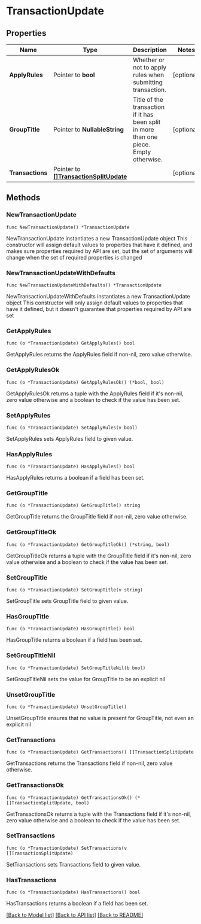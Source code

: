 # TransactionUpdate

## Properties

Name | Type | Description | Notes
------------ | ------------- | ------------- | -------------
**ApplyRules** | Pointer to **bool** | Whether or not to apply rules when submitting transaction. | [optional] 
**GroupTitle** | Pointer to **NullableString** | Title of the transaction if it has been split in more than one piece. Empty otherwise. | [optional] 
**Transactions** | Pointer to [**[]TransactionSplitUpdate**](TransactionSplitUpdate.md) |  | [optional] 

## Methods

### NewTransactionUpdate

`func NewTransactionUpdate() *TransactionUpdate`

NewTransactionUpdate instantiates a new TransactionUpdate object
This constructor will assign default values to properties that have it defined,
and makes sure properties required by API are set, but the set of arguments
will change when the set of required properties is changed

### NewTransactionUpdateWithDefaults

`func NewTransactionUpdateWithDefaults() *TransactionUpdate`

NewTransactionUpdateWithDefaults instantiates a new TransactionUpdate object
This constructor will only assign default values to properties that have it defined,
but it doesn't guarantee that properties required by API are set

### GetApplyRules

`func (o *TransactionUpdate) GetApplyRules() bool`

GetApplyRules returns the ApplyRules field if non-nil, zero value otherwise.

### GetApplyRulesOk

`func (o *TransactionUpdate) GetApplyRulesOk() (*bool, bool)`

GetApplyRulesOk returns a tuple with the ApplyRules field if it's non-nil, zero value otherwise
and a boolean to check if the value has been set.

### SetApplyRules

`func (o *TransactionUpdate) SetApplyRules(v bool)`

SetApplyRules sets ApplyRules field to given value.

### HasApplyRules

`func (o *TransactionUpdate) HasApplyRules() bool`

HasApplyRules returns a boolean if a field has been set.

### GetGroupTitle

`func (o *TransactionUpdate) GetGroupTitle() string`

GetGroupTitle returns the GroupTitle field if non-nil, zero value otherwise.

### GetGroupTitleOk

`func (o *TransactionUpdate) GetGroupTitleOk() (*string, bool)`

GetGroupTitleOk returns a tuple with the GroupTitle field if it's non-nil, zero value otherwise
and a boolean to check if the value has been set.

### SetGroupTitle

`func (o *TransactionUpdate) SetGroupTitle(v string)`

SetGroupTitle sets GroupTitle field to given value.

### HasGroupTitle

`func (o *TransactionUpdate) HasGroupTitle() bool`

HasGroupTitle returns a boolean if a field has been set.

### SetGroupTitleNil

`func (o *TransactionUpdate) SetGroupTitleNil(b bool)`

 SetGroupTitleNil sets the value for GroupTitle to be an explicit nil

### UnsetGroupTitle
`func (o *TransactionUpdate) UnsetGroupTitle()`

UnsetGroupTitle ensures that no value is present for GroupTitle, not even an explicit nil
### GetTransactions

`func (o *TransactionUpdate) GetTransactions() []TransactionSplitUpdate`

GetTransactions returns the Transactions field if non-nil, zero value otherwise.

### GetTransactionsOk

`func (o *TransactionUpdate) GetTransactionsOk() (*[]TransactionSplitUpdate, bool)`

GetTransactionsOk returns a tuple with the Transactions field if it's non-nil, zero value otherwise
and a boolean to check if the value has been set.

### SetTransactions

`func (o *TransactionUpdate) SetTransactions(v []TransactionSplitUpdate)`

SetTransactions sets Transactions field to given value.

### HasTransactions

`func (o *TransactionUpdate) HasTransactions() bool`

HasTransactions returns a boolean if a field has been set.


[[Back to Model list]](../README.md#documentation-for-models) [[Back to API list]](../README.md#documentation-for-api-endpoints) [[Back to README]](../README.md)



